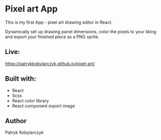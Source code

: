 # Pixel art App

This is my first App - pixel art drawing editor in React.

Dynamically set up drawing panel dimensions, 
color the pixels to your liking 
and export your finished piece as a PNG sprite.

## Live:
https://patrykkobylarczyk.github.io/pixel-art/

## Built with:
- React
- Scss
- React color library
- React component export image

## Author

Patryk Kobylarczyk 
